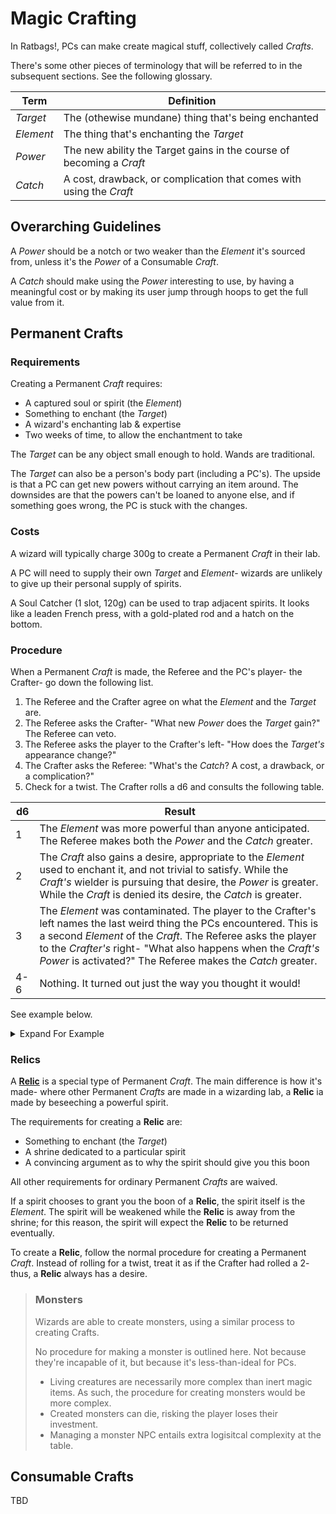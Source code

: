 
# Magic Crafting

In Ratbags!, PCs can make create magical stuff, collectively called _Crafts_.


There's some other pieces of terminology that will be referred to in the subsequent sections. See the following glossary.
 
| Term          | Definition                                                            |
| ------------- | --------------------------------------------------------------------- |
| _Target_      | The (othewise mundane) thing that's being enchanted                   |
| _Element_     | The thing that's enchanting the _Target_                              |
| _Power_       | The new ability the Target gains in the course of becoming a _Craft_  |
| _Catch_       | A cost, drawback, or complication that comes with using the _Craft_   |

## Overarching Guidelines

A _Power_ should be a notch or two weaker than the _Element_ it's sourced from, unless it's the _Power_ of a Consumable _Craft_.

A _Catch_ should make using the _Power_ interesting to use, by having a meaningful cost or by making its user jump through hoops to get the full value from it.


## Permanent Crafts

### Requirements

Creating a Permanent _Craft_ requires:

* A captured soul or spirit (the _Element_)
* Something to enchant (the _Target_)
* A wizard's enchanting lab & expertise
* Two weeks of time, to allow the enchantment to take

The _Target_ can be any object small enough to hold. Wands are traditional. 

The _Target_ can also be a person's body part (including a PC's). The upside is that a PC can get new powers without carrying an item around. The downsides are that the powers can't be loaned to anyone else, and if something goes wrong, the PC is stuck with the changes.

### Costs

A wizard will typically charge 300g to create a Permanent _Craft_ in their lab.

A PC will need to supply their own _Target_ and _Element_- wizards are unlikely to give up their personal supply of spirits. 

A Soul Catcher (1 slot, 120g) can be used to trap adjacent spirits. It looks like a leaden French press, with a gold-plated rod and a hatch on the bottom.


### Procedure

When a Permanent _Craft_ is made, the Referee and the PC's player- the Crafter- go down the following list.

1. The Referee and the Crafter agree on what the _Element_ and the _Target_ are.
2. The Referee asks the Crafter- "What new _Power_ does the _Target_ gain?" The Referee can veto.
3. The Referee asks the player to the Crafter's left- "How does the _Target's_ appearance change?"
4. The Crafter asks the Referee: "What's the _Catch_? A cost, a drawback, or a complication?"
5. Check for a twist. The Crafter rolls a d6 and consults the following table.

| d6 | Result |
| -- | ------ |
| 1  | The _Element_ was more powerful than anyone anticipated. The Referee makes both the _Power_ and the _Catch_ greater. |
| 2  | The _Craft_ also gains a desire, appropriate to the _Element_ used to enchant it, and not trivial to satisfy. While the _Craft's_ wielder is pursuing that desire, the _Power_ is greater. While the _Craft_ is denied its desire, the _Catch_ is greater. | 
| 3  | The _Element_ was contaminated. The player to the Crafter's left names the last weird thing the PCs encountered. This is a second _Element_ of the _Craft_. The Referee asks the player to the _Crafter's_ right- "What also happens when the _Craft's_ _Power_ is activated?" The Referee makes the _Catch_ greater. |
| 4-6 | Nothing. It turned out just the way you thought it would! |


See example below.

<details markdown="block">
  <summary>
Expand For Example
 </summary>
 
Alice has decided to enchant a pair of boots with the soul of a vampire. Bob, the Referee, goes down the list. Also at the table are Carol and Dave.

**Bob**: "So, first up, what's the _Element_ and what's the _Target_?

**Alice**: "The vampire is the _Element_ and the boots are the _Target_, right?"

**Bob**: "Right. Next on the list, I ask you this- What new _Power_ does the _Target_ gain?"

**Alice**: "Ok, radical idea- what if anyone who wears the boots turns into a vampire?"

**Bob**: "Hmm, the _Power_ is meant to be weaker than the _Element_ is. Sorry, I think I should veto that."

**Alice**: "Haha, I was expecting that. I have a serious idea. Vampires can walk on walls and ceilings and stuff, right? What if the boots let the wearer do that?"

**Bob**: "That sounds reasonable to me. Ok, next on the list- Carol, how does the _Target's_ appearance change?"

**Carol**: "Black with bat wings, obviously!"

**Bob**: "Obviously. Ok, Alice, you ask me the next question."

**Alice**: "Oh right! Bob, what's the _Catch_? A cost, a drawback, or a complication?"

**Bob**: "Well, boots that let you walk on walls and ceilings sound pretty powerful to me... Ah! Here's a drawback- they only work in the dark. Since they're vampire boots, after all."

**Alice**: "Drat. That does make them harder to use..."

**Bob**: "I'm sure you'll find a good use for them. Ok, Alice, last step- roll a d6 for me."

**Alice**: "... I got a 2. So that means the boots have a desire."

**Bob**: "Oooh! Well obviously, the boots have a desire to drink human blood."

**Alice**: "Sure. What does that mean for the _Power_ and the _Catch_?"

**Bob**: "Hmmmm, when the boots are thirsty the _Catch_ needs to be greater... in this case I think that means they only work in absolute darkness. But other times, they work in places that are just fairly dark."

**Alice**: "Ok, let's work out the details on that later. What about the _Power_?"

**Bob**: "I'm not sure about a straighforward way to make the _Power_ better. But I was thinking- these boots could be kinda dangerous to use, right? What if you were standing upside-down on a tall ceiling and got yanked down?"

**Alice**: "Yeah, I hadn't thought about that..."

**Bob**: "So what if, when you're pursuing the boots' desire for blood, you can also fall from heights safely? I think that qualifies as making the _Power_ greater."

**Alice**: "Works for me."

</details>


### Relics

A [**Relic**](/core-rules/magic.html#relics) is a special type of Permanent _Craft_. The main difference is how it's made- where other Permanent _Crafts_ are made in a wizarding lab, a **Relic** ia made by beseeching a powerful spirit.

The requirements for creating a **Relic** are:
* Something to enchant (the _Target_)
* A shrine dedicated to a particular spirit
* A convincing argument as to why the spirit should give you this boon

All other requirements for ordinary Permanent _Crafts_ are waived.

If a spirit chooses to grant you the boon of a **Relic**, the spirit itself is the _Element_. The spirit will be weakened while the **Relic** is away from the shrine; for this reason, the spirit will expect the **Relic** to be returned eventually.

To create a **Relic**, follow the normal procedure for creating a Permanent _Craft_. Instead of rolling for a twist, treat it as if the Crafter had rolled a 2- thus, a **Relic** always has a desire.

> ### Monsters
> Wizards are able to create monsters, using a similar process to creating Crafts. 
> 
> No procedure for making a monster is outlined here. Not because they're incapable of it, but because it's less-than-ideal for PCs.
> * Living creatures are necessarily more complex than inert magic items. As such, the procedure for creating monsters would be more complex.
> * Created monsters can die, risking the player loses their investment.
> * Managing a monster NPC entails extra logisitcal complexity at the table.

## Consumable Crafts

TBD


